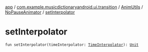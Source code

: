 [app](../../../index.md) / [com.example.musicdictionaryandroid.ui.transition](../../index.md) / [AnimUtils](../index.md) / [NoPauseAnimator](index.md) / [setInterpolator](./set-interpolator.md)

# setInterpolator

`fun setInterpolator(timeInterpolator: `[`TimeInterpolator`](https://developer.android.com/reference/android/animation/TimeInterpolator.html)`): `[`Unit`](https://kotlinlang.org/api/latest/jvm/stdlib/kotlin/-unit/index.html)